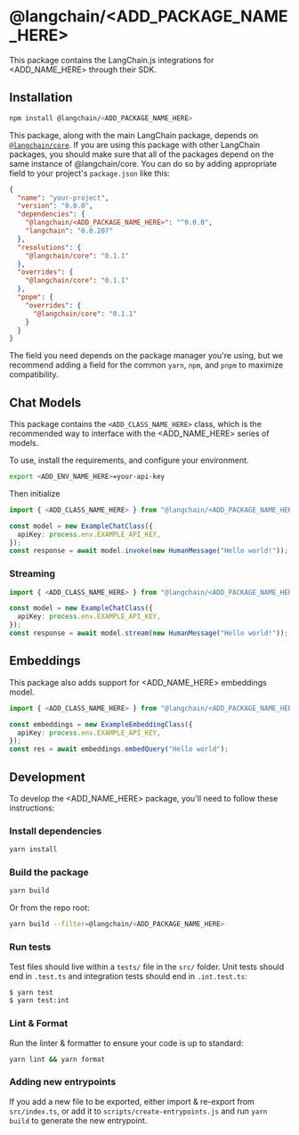 # @langchain/<ADD_PACKAGE_NAME_HERE>

This package contains the LangChain.js integrations for <ADD_NAME_HERE> through their SDK.

## Installation

```bash npm2yarn
npm install @langchain/<ADD_PACKAGE_NAME_HERE>
```

This package, along with the main LangChain package, depends on [`@langchain/core`](https://npmjs.com/package/@langchain/core/).
If you are using this package with other LangChain packages, you should make sure that all of the packages depend on the same instance of @langchain/core.
You can do so by adding appropriate field to your project's `package.json` like this:

```json
{
  "name": "your-project",
  "version": "0.0.0",
  "dependencies": {
    "@langchain/<ADD_PACKAGE_NAME_HERE>": "^0.0.0",
    "langchain": "0.0.207"
  },
  "resolutions": {
    "@langchain/core": "0.1.1"
  },
  "overrides": {
    "@langchain/core": "0.1.1"
  },
  "pnpm": {
    "overrides": {
      "@langchain/core": "0.1.1"
    }
  }
}
```

The field you need depends on the package manager you're using, but we recommend adding a field for the common `yarn`, `npm`, and `pnpm` to maximize compatibility.

## Chat Models

This package contains the `<ADD_CLASS_NAME_HERE>` class, which is the recommended way to interface with the <ADD_NAME_HERE> series of models.

To use, install the requirements, and configure your environment.

```bash
export <ADD_ENV_NAME_HERE>=your-api-key
```

Then initialize

```typescript
import { <ADD_CLASS_NAME_HERE> } from "@langchain/<ADD_PACKAGE_NAME_HERE>";

const model = new ExampleChatClass({
  apiKey: process.env.EXAMPLE_API_KEY,
});
const response = await model.invoke(new HumanMessage("Hello world!"));
```

### Streaming

```typescript
import { <ADD_CLASS_NAME_HERE> } from "@langchain/<ADD_PACKAGE_NAME_HERE>";

const model = new ExampleChatClass({
  apiKey: process.env.EXAMPLE_API_KEY,
});
const response = await model.stream(new HumanMessage("Hello world!"));
```

## Embeddings

This package also adds support for <ADD_NAME_HERE> embeddings model.

```typescript
import { <ADD_CLASS_NAME_HERE> } from "@langchain/<ADD_PACKAGE_NAME_HERE>";

const embeddings = new ExampleEmbeddingClass({
  apiKey: process.env.EXAMPLE_API_KEY,
});
const res = await embeddings.embedQuery("Hello world");
```

## Development

To develop the <ADD_NAME_HERE> package, you'll need to follow these instructions:

### Install dependencies

```bash
yarn install
```

### Build the package

```bash
yarn build
```

Or from the repo root:

```bash
yarn build --filter=@langchain/<ADD_PACKAGE_NAME_HERE>
```

### Run tests

Test files should live within a `tests/` file in the `src/` folder. Unit tests should end in `.test.ts` and integration tests should
end in `.int.test.ts`:

```bash
$ yarn test
$ yarn test:int
```

### Lint & Format

Run the linter & formatter to ensure your code is up to standard:

```bash
yarn lint && yarn format
```

### Adding new entrypoints

If you add a new file to be exported, either import & re-export from `src/index.ts`, or add it to `scripts/create-entrypoints.js` and run `yarn build` to generate the new entrypoint.
